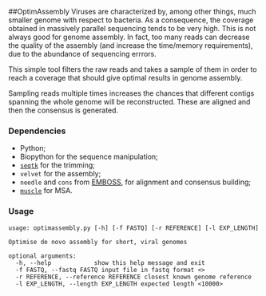 ##OptimAssembly
Viruses are characterized by, among other things, much smaller genome with
respect to bacteria. As a consequence, the coverage obtained in massively
parallel sequencing tends to be very high. This is not always good for
genome assembly. In fact, too many reads can decrease the quality of the
assembly (and increase the time/memory requirements), due to the abundance of
sequencing errrors.

This simple tool filters the raw reads and takes a sample of them in order to
reach a coverage that should give optimal results in genome assembly.

Sampling reads multiple times increases the chances that different contigs
spanning the whole genome will be reconstructed. These are aligned and then
the consensus is generated.

### Dependencies

- Python;
- Biopython for the sequence manipulation;
- [`seqtk`](https://github.com/lh3/seqtk) for the trimming;
- `velvet` for the assembly;
- `needle` and `cons` from [EMBOSS](http://emboss.sourceforge.net), for alignment and consensus building;
- [`muscle`](http://drive5.com/muscle/) for MSA.


### Usage
	usage: optimassembly.py [-h] [-f FASTQ] [-r REFERENCE] [-l EXP_LENGTH]

	Optimise de novo assembly for short, viral genomes

	optional arguments:
	  -h, --help            show this help message and exit
	  -f FASTQ, --fastq FASTQ input file in fastq format <>
	  -r REFERENCE, --reference REFERENCE closest known genome reference
	  -l EXP_LENGTH, --length EXP_LENGTH expected length <10000>
